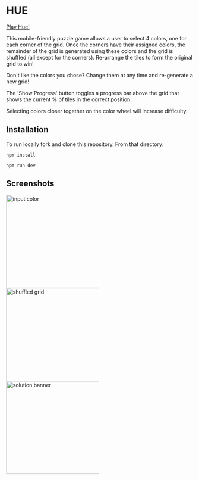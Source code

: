 # HUE

[Play Hue!](https://hue-puzzle.surge.sh)

This mobile-friendly puzzle game allows a user to select 4 colors, one for each corner of the grid.
Once the corners have their assigned colors, the remainder of the grid is generated using these
colors and the grid is shuffled (all except for the corners).  Re-arrange the tiles to form the original grid to win!

Don't like the colors you chose?  Change them at any time and re-generate a new grid!

The 'Show Progress' button toggles a progress bar above the grid that shows the current % of tiles
in the correct position.

Selecting colors closer together on the color wheel will increase difficulty.

## Installation
To run locally fork and clone this repository.  From that directory:

```
npm install
```

```
npm run dev
```

## Screenshots
<img align="left" src="https://i.imgur.com/mSYEghT.png" width="250" alt="input color" />
<img align="left" src="https://i.imgur.com/nRfULXb.png" width="250" alt="shuffled grid" />
<img align="left" src="https://i.imgur.com/tkK98rz.png" width="250" alt="solution banner" />
